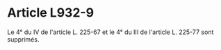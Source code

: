 # Article L932-9

Le 4° du IV de l'article L. 225-67 et le 4° du III de l'article L. 225-77 sont supprimés.
